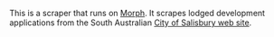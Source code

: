 This is a scraper that runs on [Morph](https://morph.io).  It scrapes lodged development applications from the South Australian [City of Salisbury web site](http://www.salisbury.sa.gov.au).
